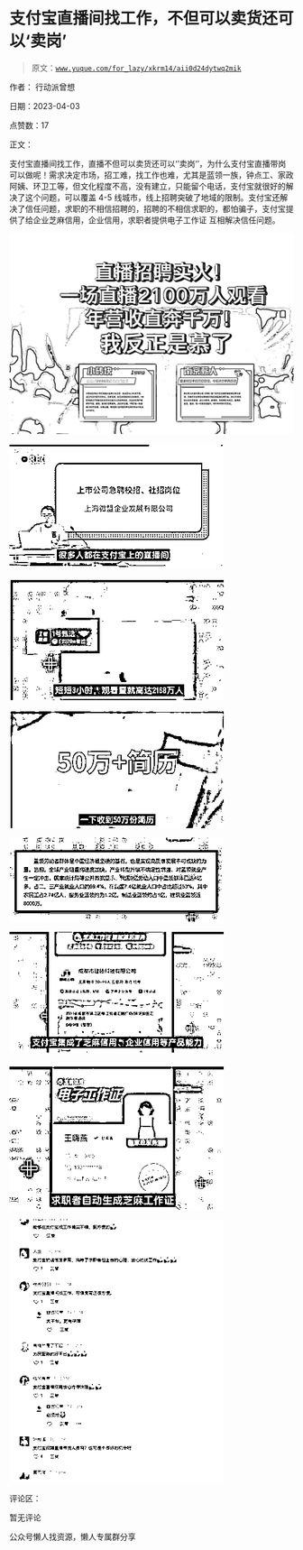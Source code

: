 # 支付宝直播间找工作，不但可以卖货还可以‘卖岗’

> 原文：[`www.yuque.com/for_lazy/xkrm14/aii0d24dytwq2mik`](https://www.yuque.com/for_lazy/xkrm14/aii0d24dytwq2mik)



作者： 行动派曾想



日期：2023-04-03



点赞数：17

<ne-hole id="u5a444c03" data-lake-id="u5a444c03">

正文：



支付宝直播间找工作，直播不但可以卖货还可以‘’卖岗‘’，为什么支付宝直播带岗可以做呢！需求决定市场，招工难，找工作也难，尤其是蓝领一族，钟点工、家政阿姨、环卫工等，但文化程度不高，没有建立，只能留个电话，支付宝就很好的解决了这个问题，可以覆盖 4-5 线城市，线上招聘突破了地域的限制。支付宝还解决了信任问题，求职的不相信招聘的，招聘的不相信求职的，都怕骗子，支付宝提供了给企业芝麻信用，企业信用，求职者提供电子工作证 互相解决信任问题。



![](img/0039eb1a97c98dc41fd01a2a1c8763ba.png)



![](img/c8bb61c1fa0ad2664c4a1295c0930d09.png)



![](img/fa06968be8e30fb86917b426bc0bad02.png)



![](img/1abfb1d5b6f8823adc67ec9ee9778d19.png)



![](img/09852ab126c51e58fdaab3c9d3546cb6.png)



![](img/4f7f5821f8f66f9995e683dc67dc66b3.png)



![](img/8bcb7dbd06b911b5e41d5a148f661962.png)



![](img/e9d73ff008b15689e586a9a41eea06c5.png)

<ne-hole id="ua7b3189f" data-lake-id="ua7b3189f">

评论区：



暂无评论

<ne-hole id="ucb349fc6" data-lake-id="ucb349fc6">

公众号懒人找资源，懒人专属群分享

</ne-hole></ne-hole></ne-hole>